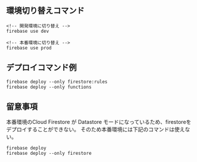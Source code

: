 ## 環境切り替えコマンド

```
<!-- 開発環境に切り替え -->
firebase use dev

<!-- 本番環境に切り替え -->
firebase use prod
```

## デプロイコマンド例

```
firebase deploy --only firestore:rules
firebase deploy --only functions
```

## 留意事項
本番環境のCloud Firestore が Datastore モードになっているため、firestoreをデプロイすることができない。
そのため本番環境には下記のコマンドは使えない。

```
firebase deploy
firebase deploy --only firestore
```
